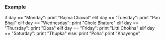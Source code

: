 ### Example

if day == "Monday":
	print "Rajma Chawal"
elif day == "Tuesday": 
	print "Pao Bhaji"
elif day == "Wednesday": 
	print "Chole Bhature"
elif day == "Thursday": 
	print "Dosa"
elif day == "Friday": 
	print "Litti Chokha"
elif day == "Saturday": 
	print "Thupka"
else:
	print "Poha"
print "Khayenge"

